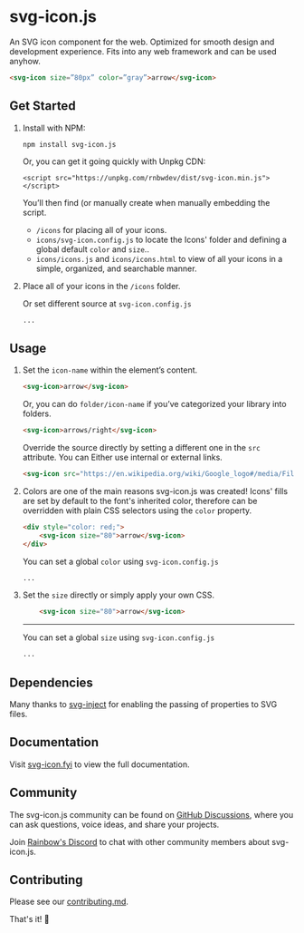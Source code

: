 # svg-icon.js

An SVG icon component for the web. Optimized for smooth design and development experience. Fits into any web framework and can be used anyhow.

```html
<svg-icon size=”80px” color=”gray”>arrow</svg-icon>
```

## Get Started

1. Install with NPM:
    
    ```
    npm install svg-icon.js
    ```
    
    Or, you can get it going quickly with Unpkg CDN:
    
    ```
    <script src="https://unpkg.com/rnbwdev/dist/svg-icon.min.js"></script>
    ```
    
    You’ll then find (or manually create when manually embedding the script.
    
    - `/icons` for placing all of your icons.
    - `icons/svg-icon.config.js` to locate the Icons' folder and defining a global default `color` and `size`..
    - `icons/icons.js` and `icons/icons.html` to view of all your icons in a simple, organized, and searchable manner.
2. Place all of your icons in the `/icons` folder.
    
    Or set different source at `svg-icon.config.js`
    
    ```html
    ...
    ```
    

## Usage

1. Set the `icon-name` within the element’s content.
    
    ```html
    <svg-icon>arrow</svg-icon>
    ```
    
    Or, you can do `folder/icon-name` if you’ve categorized your library into folders.
    
    ```html
    <svg-icon>arrows/right</svg-icon>
    ```
    
    Override the source directly by setting a different one in the `src` attribute. You can Either use internal or external links.
    
    ```html
    <svg-icon src="https://en.wikipedia.org/wiki/Google_logo#/media/File:Google_2015_logo.svg"></svg-icon>
    ```
    
2. Colors are one of the main reasons svg-icon.js was created! Icons' fills are set by default to the font's inherited color, therefore can be overridden with plain CSS selectors using the `color` property.
    
    ```html
    <div style="color: red;">
    	<svg-icon size="80">arrow</svg-icon>
    </div>
    ```
    
    You can set a global `color` using `svg-icon.config.js`
    
    ```html
    ...
    ```
    
3. Set the `size` directly or simply apply your own CSS.
    
    ```html
    	<svg-icon size="80">arrow</svg-icon>
    ```
    
    ---
    
    You can set a global `size` using `svg-icon.config.js`
    
    ```html
    ...
    ```
    

## Dependencies

Many thanks to [svg-inject](https://github.com/iconfu/svg-inject) for enabling the passing of properties to SVG files.

## Documentation

Visit [svg-icon.fyi](https://svg-icon.fyi) to view the full documentation.

## Community

The svg-icon.js community can be found on [GitHub Discussions](https://github.com/rnbwdev/svg-icon.js/discussions), where you can ask questions, voice ideas, and share your projects.

Join [Rainbow's Discord](https://discord.com/invite/HycXz8TJkd) to chat with other community members about svg-icon.js.

## Contributing

Please see our [contributing.md](https://github.com/rnbwdev/svg-icon.js/blob/main/contributing.md).

That's it! 🎉